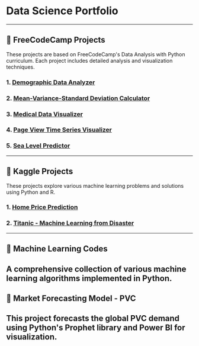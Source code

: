 # Data Science Portfolio

---
## 📁 FreeCodeCamp Projects
These projects are based on FreeCodeCamp's Data Analysis with Python curriculum. Each project includes detailed analysis and visualization techniques.

### 1. [Demographic Data Analyzer](./FreeCodeCamp%20Projects/demographic-data-analyzer)

### 2. [Mean-Variance-Standard Deviation Calculator](./FreeCodeCamp%20Projects/mean-variance-standard-deviation-calculator)

### 3. [Medical Data Visualizer](./FreeCodeCamp%20Projects/medical-data-visualizer)

### 4. [Page View Time Series Visualizer](./FreeCodeCamp%20Projects/page-view-time-series-visualizer)

### 5. [Sea Level Predictor](./FreeCodeCamp%20Projects/sea-level-predictor)

---

## 📁 Kaggle Projects
These projects explore various machine learning problems and solutions using Python and R.

### 1. [Home Price Prediction](./Kaggle/House-Prices-Advanced-Regression-Techniques-main)

### 2. [Titanic - Machine Learning from Disaster](./Kaggle/Titanic%20-%20Machine%20Learning%20from%20Disaster)
---

## 📁 Machine Learning Codes
A comprehensive collection of various machine learning algorithms implemented in Python.
---

## 📁 Market Forecasting Model - PVC
This project forecasts the global PVC demand using Python's Prophet library and Power BI for visualization.
---